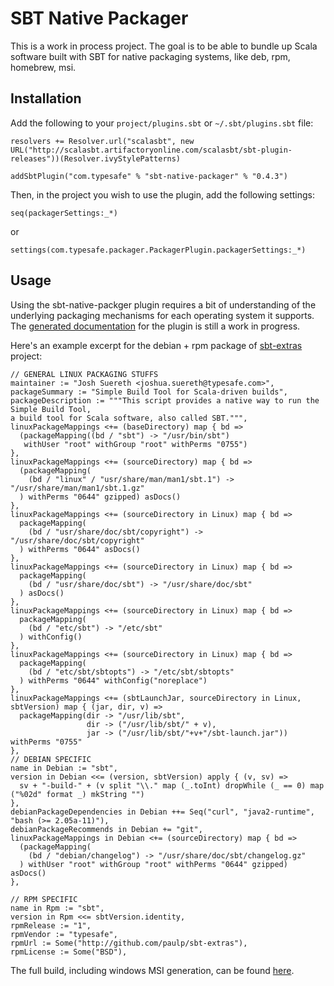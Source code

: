 # SBT Native Packager #

This is a work in process project.  The goal is to be able to bundle up Scala software built with SBT for native packaging systems, like deb, rpm, homebrew, msi.


## Installation ##

Add the following to your `project/plugins.sbt` or `~/.sbt/plugins.sbt` file:
    
    resolvers += Resolver.url("scalasbt", new URL("http://scalasbt.artifactoryonline.com/scalasbt/sbt-plugin-releases"))(Resolver.ivyStylePatterns)
    
    addSbtPlugin("com.typesafe" % "sbt-native-packager" % "0.4.3")

Then, in the project you wish to use the plugin, add the following settings:

    seq(packagerSettings:_*)

or

    settings(com.typesafe.packager.PackagerPlugin.packagerSettings:_*)


## Usage ##

Using the sbt-native-packger plugin requires a bit of understanding of the underlying packaging mechanisms for each operating system it supports.  The [generated documentation](http://scala-sbt.org/sbt-native-packager) for the plugin is still a work in progress.


Here's an example excerpt for the debian + rpm package of [sbt-extras](http://github.com/paulp/sbt-extras) project:

    // GENERAL LINUX PACKAGING STUFFS
    maintainer := "Josh Suereth <joshua.suereth@typesafe.com>",
    packageSummary := "Simple Build Tool for Scala-driven builds",
    packageDescription := """This script provides a native way to run the Simple Build Tool,
    a build tool for Scala software, also called SBT.""",
    linuxPackageMappings <+= (baseDirectory) map { bd =>
      (packageMapping((bd / "sbt") -> "/usr/bin/sbt")
       withUser "root" withGroup "root" withPerms "0755")
    },
    linuxPackageMappings <+= (sourceDirectory) map { bd =>
      (packageMapping(
        (bd / "linux" / "usr/share/man/man1/sbt.1") -> "/usr/share/man/man1/sbt.1.gz"
      ) withPerms "0644" gzipped) asDocs()
    },
    linuxPackageMappings <+= (sourceDirectory in Linux) map { bd =>
      packageMapping(
        (bd / "usr/share/doc/sbt/copyright") -> "/usr/share/doc/sbt/copyright"
      ) withPerms "0644" asDocs()
    },   
    linuxPackageMappings <+= (sourceDirectory in Linux) map { bd =>
      packageMapping(
        (bd / "usr/share/doc/sbt") -> "/usr/share/doc/sbt"
      ) asDocs()
    },
    linuxPackageMappings <+= (sourceDirectory in Linux) map { bd =>
      packageMapping(
        (bd / "etc/sbt") -> "/etc/sbt"
      ) withConfig()
    },
    linuxPackageMappings <+= (sourceDirectory in Linux) map { bd =>
      packageMapping(
        (bd / "etc/sbt/sbtopts") -> "/etc/sbt/sbtopts"
      ) withPerms "0644" withConfig("noreplace")
    },
    linuxPackageMappings <+= (sbtLaunchJar, sourceDirectory in Linux, sbtVersion) map { (jar, dir, v) =>
      packageMapping(dir -> "/usr/lib/sbt",
                     dir -> ("/usr/lib/sbt/" + v),
                     jar -> ("/usr/lib/sbt/"+v+"/sbt-launch.jar")) withPerms "0755"
    },
    // DEBIAN SPECIFIC    
    name in Debian := "sbt",
    version in Debian <<= (version, sbtVersion) apply { (v, sv) =>       
      sv + "-build-" + (v split "\\." map (_.toInt) dropWhile (_ == 0) map ("%02d" format _) mkString "")
    },
    debianPackageDependencies in Debian ++= Seq("curl", "java2-runtime", "bash (>= 2.05a-11)"),
    debianPackageRecommends in Debian += "git",
    linuxPackageMappings in Debian <+= (sourceDirectory) map { bd =>
      (packageMapping(
        (bd / "debian/changelog") -> "/usr/share/doc/sbt/changelog.gz"
      ) withUser "root" withGroup "root" withPerms "0644" gzipped) asDocs()
    },
    
    // RPM SPECIFIC
    name in Rpm := "sbt",
    version in Rpm <<= sbtVersion.identity,
    rpmRelease := "1",
    rpmVendor := "typesafe",
    rpmUrl := Some("http://github.com/paulp/sbt-extras"),
    rpmLicense := Some("BSD"),


The full build, including windows MSI generation, can be found [here](https://github.com/sbt/sbt-launcher-package/blob/full-packaging/project/packaging.scala).
